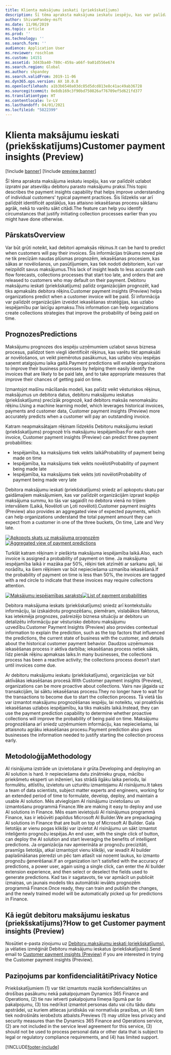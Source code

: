 ```yaml
---
title: Klienta maksājumu ieskati (priekšskatījums)
description: Šī tēma apraksta maksājuma ieskatu iespēju, kas var palīdzēt uzlabot izpratni par atsevišķu debitoru parasto maksājumu praksi. Šis līdzeklis var arī palīdzēt identificēt apstākļus, kas attaisno iekasēšanas procesu sākšanu agrāk, nekā to varētu sākt citādi.
author: ShivamPandey-msft
ms.date: 11/06/2019
ms.topic: article
ms.prod: ''
ms.technology: ''
ms.search.form: ''
audience: Application User
ms.reviewer: roschlom
ms.custom: 14151
ms.assetid: 3d43ba40-780c-459a-a66f-9a01d556e674
ms.search.region: Global
ms.author: shpandey
ms.search.validFrom: 2019-11-06
ms.dyn365.ops.version: AX 10.0.8
ms.openlocfilehash: a1b3b6540a03dc85d5dcd813e8c41ac49ab36728
ms.sourcegitcommit: 0e8db169c3f90bd750826af76709ef5d621fd377
ms.translationtype: HT
ms.contentlocale: lv-LV
ms.lasthandoff: 04/01/2021
ms.locfileid: "5822399"
---
```

# <a name="customer-payment-insights-preview"></a><span data-ttu-id="5ad3c-104">Klienta maksājumu ieskati (priekšskatījums)</span><span class="sxs-lookup"><span data-stu-id="5ad3c-104">Customer payment insights (Preview)</span></span>

[!include [banner](../includes/banner.md)]
[!include [preview banner](../includes/preview-banner.md)]

<span data-ttu-id="5ad3c-105">Šī tēma apraksta maksājuma ieskatu iespēju, kas var palīdzēt uzlabot izpratni par atsevišķu debitoru parasto maksājumu praksi.</span><span class="sxs-lookup"><span data-stu-id="5ad3c-105">This topic describes the payment insights capability that helps improve understanding of individual customers' typical payment practices.</span></span> <span data-ttu-id="5ad3c-106">Šis līdzeklis var arī palīdzēt identificēt apstākļus, kas attaisno iekasēšanas procesu sākšanu agrāk, nekā to varētu sākt citādi.</span><span class="sxs-lookup"><span data-stu-id="5ad3c-106">The feature can help you identify circumstances that justify initiating collection processes earlier than you might have done otherwise.</span></span> 

## <a name="overview"></a><span data-ttu-id="5ad3c-107">Pārskats</span><span class="sxs-lookup"><span data-stu-id="5ad3c-107">Overview</span></span>

<span data-ttu-id="5ad3c-108">Var būt grūti noteikt, kad debitori apmaksās rēķinus.</span><span class="sxs-lookup"><span data-stu-id="5ad3c-108">It can be hard to predict when customers will pay their invoices.</span></span> <span data-ttu-id="5ad3c-109">Šis informācijas trūkums noved pie ne tik precīzām naudas plūsmas prognozēm, iekasēšanas procesiem, kas sākas ar novēlošanos, un pasūtījumiem, kas tiek nodoti debitoriem, kuri var neizpildīt savus maksājumus.</span><span class="sxs-lookup"><span data-stu-id="5ad3c-109">This lack of insight leads to less accurate cash flow forecasts, collections processes that start too late, and orders that are released to customers who may default on their payment.</span></span> <span data-ttu-id="5ad3c-110">Debitoru maksājumu ieskati (priekšskatījums) palīdz organizācijām prognozēt, kad tiks apmaksāts debitora rēķins.</span><span class="sxs-lookup"><span data-stu-id="5ad3c-110">Customer payment insights (Preview) helps organizations predict when a customer invoice will be paid.</span></span> <span data-ttu-id="5ad3c-111">Šī informācija var palīdzēt organizācijām izveidot iekasēšanas stratēģijas, kas uzlabo iespējamību par laicīgu apmaksu.</span><span class="sxs-lookup"><span data-stu-id="5ad3c-111">This information can help organizations create collections strategies that improve the probability of being paid on time.</span></span> 

## <a name="predictions"></a><span data-ttu-id="5ad3c-112">Prognozes</span><span class="sxs-lookup"><span data-stu-id="5ad3c-112">Predictions</span></span>

<span data-ttu-id="5ad3c-113">Maksājumu prognozes dos iespēju uzņēmumiem uzlabot savus biznesa procesus, palīdzot tiem viegli identificēt rēķinus, kas varētu tikt apmaksāti ar novēlošanos, un veikt piemērotus pasākumus, kas uzlabo viņu iespējas saņemt atalgojumu laika gaitā.</span><span class="sxs-lookup"><span data-stu-id="5ad3c-113">Payment predictions will enable organizations to improve their business processes by helping them easily identify the invoices that are likely to be paid late, and to take appropriate measures that improve their chances of getting paid on time.</span></span>

<span data-ttu-id="5ad3c-114">Izmantojot mašīnu mācīšanās modeli, kas palīdz veikt vēsturiskos rēķinus, maksājumus un debitora datus, debitoru maksājumu ieskatus (priekšskatījums) precīzāk prognozē, kad debitors maksās nenomaksātu rēķinu.</span><span class="sxs-lookup"><span data-stu-id="5ad3c-114">Using a machine learning model, which leverages historical invoices, payments and customer data, Customer payment insights (Preview) more accurately predicts when a customer will pay an outstanding invoice.</span></span>

<span data-ttu-id="5ad3c-115">Katram neapmaksātajam rēķinam līdzeklis Debitoru maksājumu ieskati (priekšskatījums) prognozē trīs maksājumu iespējamības:</span><span class="sxs-lookup"><span data-stu-id="5ad3c-115">For each open invoice, Customer payment insights (Preview) can predict three payment probabilities:</span></span>

-   <span data-ttu-id="5ad3c-116">Iespējamība, ka maksājums tiek veikts laikā</span><span class="sxs-lookup"><span data-stu-id="5ad3c-116">Probability of payment being made on time</span></span> 
-   <span data-ttu-id="5ad3c-117">Iespējamība, ka maksājums tiek veikts novēloti</span><span class="sxs-lookup"><span data-stu-id="5ad3c-117">Probability of payment being made late</span></span>
-   <span data-ttu-id="5ad3c-118">Iespējamība, ka maksājums tiek veikts ļoti novēloti</span><span class="sxs-lookup"><span data-stu-id="5ad3c-118">Probability of payment being made very late</span></span>

<span data-ttu-id="5ad3c-119">Debitora maksājumu ieskati (priekšskatījums) sniedz arī apkopotu skatu par gaidāmajiem maksājumiem, kas var palīdzēt organizācijām izprast kopējo maksājuma summu, ko tās var sagaidīt no debitora vienā no trijiem intervāliem (Laikā, Novēloti un Ļoti novēloti).</span><span class="sxs-lookup"><span data-stu-id="5ad3c-119">Customer payment insights (Preview) also provides an aggregated view of expected payments, which can help organizations understand the total payment amount they can expect from a customer in one of the three buckets, On time, Late and Very late.</span></span>

<span data-ttu-id="5ad3c-120">[![Apkopots skats uz maksājuma prognozēm](./media/graphic-payment-reports.png)](./media/graphic-payment-reports.png)</span><span class="sxs-lookup"><span data-stu-id="5ad3c-120">[![Aggregated view of payment predictions](./media/graphic-payment-reports.png)](./media/graphic-payment-reports.png)</span></span>

<span data-ttu-id="5ad3c-121">Turklāt katram rēķinam ir piešķirta maksājuma iespējamība laikā.</span><span class="sxs-lookup"><span data-stu-id="5ad3c-121">Also, each invoice is assigned a probability of payment on time.</span></span> <span data-ttu-id="5ad3c-122">Ja maksājuma iespējamība laikā ir mazāka par 50%, rēķini tiek atzīmēti ar sarkanu apli, lai norādītu, ka šiem rēķiniem var būt nepieciešama uzmanība iekasēšanā.</span><span class="sxs-lookup"><span data-stu-id="5ad3c-122">If the probability of payment on time is less than 50%, the invoices are tagged with a red circle to  indicate that these invoices may require collections attention.</span></span> 

<span data-ttu-id="5ad3c-123">[![Maksājumu iespējamības saraksts](./media/customer-pymnt-probability-list.png)](./media/customer-pymnt-probability-list.png)</span><span class="sxs-lookup"><span data-stu-id="5ad3c-123">[![List of payment probabilities](./media/customer-pymnt-probability-list.png)](./media/customer-pymnt-probability-list.png)</span></span>

<span data-ttu-id="5ad3c-124">Debitora maksājuma ieskats (priekšskatījums) sniedz arī kontekstuālu informāciju, lai izskaidrotu prognozēšanu, piemēram, vislabākos faktorus, kas ietekmēja prognozes, pašreizējo biznesa situāciju ar debitoru un detalizētu informāciju par vēsturisko debitoru maksājumu uzvedību.</span><span class="sxs-lookup"><span data-stu-id="5ad3c-124">Customer Payment Insights (Preview) also provides contextual information to explain the prediction, such as the top factors that influenced the predictions, the current state of business with the customer, and details about the historical customer payment behavior.</span></span> <span data-ttu-id="5ad3c-125">Daudzos uzņēmumos iekasēšanas process ir aktīva darbība; iekasēšanas process netiek sākts, līdz pienāk rēķinu apmaksas laiks.</span><span class="sxs-lookup"><span data-stu-id="5ad3c-125">In many businesses, the collections process has been a reactive activity; the collections process doesn’t start until invoices come due.</span></span> 

<span data-ttu-id="5ad3c-126">Ar debitoru maksājumu ieskatu (priekšskatījums), organizācijas var būt aktīvākas iekasēšanas procesā.</span><span class="sxs-lookup"><span data-stu-id="5ad3c-126">With Customer payment insights (Preview), organizations can be more proactive about collections.</span></span> <span data-ttu-id="5ad3c-127">Vairs nav jāgaida uz transakcijām, lai sāktu iekasēšanas procesu.</span><span class="sxs-lookup"><span data-stu-id="5ad3c-127">They no longer have to wait for the transactions to become due to start the collection process.</span></span> <span data-ttu-id="5ad3c-128">Tā vietā tās var izmantot maksājumu prognozēšanas iespēju, lai noteiktu, vai proaktīvās iekasēšanas uzlabos iespējamību, ka tiks maksāts laikā.</span><span class="sxs-lookup"><span data-stu-id="5ad3c-128">Instead, they can use the payment prediction capability to determine whether proactive collections will improve the probability of being paid on time.</span></span> <span data-ttu-id="5ad3c-129">Maksājumu prognozēšana arī sniedz uzņēmumiem informāciju, kas nepieciešama, lai attaisnotu agrāku iekasēšanas procesu.</span><span class="sxs-lookup"><span data-stu-id="5ad3c-129">Payment prediction also gives businesses the information needed to justify starting the collection process early.</span></span>

## <a name="methodology"></a><span data-ttu-id="5ad3c-130">Metodoloģija</span><span class="sxs-lookup"><span data-stu-id="5ad3c-130">Methodology</span></span>

<span data-ttu-id="5ad3c-131">AI risinājuma izstrāde un izvietošana ir grūta.</span><span class="sxs-lookup"><span data-stu-id="5ad3c-131">Developing and deploying an AI solution is hard.</span></span> <span data-ttu-id="5ad3c-132">Ir nepieciešama datu zinātnieku grupa, mācību priekšmetu eksperti un inženieri, kas strādā ilgāku laika periodu, lai formulētu, attīstītu, izvietotu un uzturētu izmantojamu AI risinājumu.</span><span class="sxs-lookup"><span data-stu-id="5ad3c-132">It takes a team of data scientists, subject matter experts and engineers, working for an extended period of time to formulate, develop, deploy, and maintain a usable AI solution.</span></span> <span data-ttu-id="5ad3c-133">Mēs atvieglojam AI risinājumu izvietošanu un izmantošanu programmā Finance.</span><span class="sxs-lookup"><span data-stu-id="5ad3c-133">We are making it easy to deploy and use AI solutions in Finance.</span></span> <span data-ttu-id="5ad3c-134">Mēs esam ievietojuši AI risinājumus programmā Finance, kas ir iebūvēti papildus Microsoft AI Builder.</span><span class="sxs-lookup"><span data-stu-id="5ad3c-134">We are prepackaging AI solutions in Finance that are built on top of Microsoft AI Builder.</span></span> <span data-ttu-id="5ad3c-135">Gala lietotājs ar vienu pogas klikšķi var izvietot AI risinājumu un sākt izmantot inteliģento prognožu iespējas.</span><span class="sxs-lookup"><span data-stu-id="5ad3c-135">An end user, with the single click of button, can deploy the AI solution and start leveraging the benefits of intelligent predictions.</span></span> <span data-ttu-id="5ad3c-136">Ja organizācija nav apmierināta ar prognožu precizitāti, prasmīgs lietotājs, atkal izmantojot vienu klikšķi, var ievadīt AI builder paplašināšanas pieredzi un pēc tam atlasīt vai noņemt laukus, ko izmanto prognožu ģenerēšanai.</span><span class="sxs-lookup"><span data-stu-id="5ad3c-136">If an organization isn't satisfied with the accuracy of predictions, a power user, again using a single click, can enter the AI builder extension experience, and then select or deselect the fields used to generate predictions.</span></span> <span data-ttu-id="5ad3c-137">Kad tas ir sagatavots, tie var apmācīt un publicēt izmaiņas, un jaunais modelis tiks automātiski ievākts prognozēm programmā Finance.</span><span class="sxs-lookup"><span data-stu-id="5ad3c-137">Once ready, they can train and publish the changes, and the newly trained model will be automatically picked up for predictions in Finance.</span></span>

## <a name="how-to-get-customer-payment-insights-preview"></a><span data-ttu-id="5ad3c-138">Kā iegūt debitoru maksājumu ieskatus (priekšskatījums)?</span><span class="sxs-lookup"><span data-stu-id="5ad3c-138">How to get Customer payment insights (Preview)</span></span>

<span data-ttu-id="5ad3c-139">Nosūtiet e-pasta ziņojumu uz [Debitoru maksājumu ieskati (priekšskatījums)](mailto:fiap@microsoft.com), ja vēlaties izmēģināt Debitoru maksājumu ieskatus (priekšskatījums).</span><span class="sxs-lookup"><span data-stu-id="5ad3c-139">Send email to [Customer payment insights (Preview)](mailto:fiap@microsoft.com) if you are interested in trying the Customer payment insights (Preview).</span></span>

## <a name="privacy-notice"></a><span data-ttu-id="5ad3c-140">Paziņojums par konfidencialitāti</span><span class="sxs-lookup"><span data-stu-id="5ad3c-140">Privacy Notice</span></span>

<span data-ttu-id="5ad3c-141">Priekšskatījumiem (1) var tikt izmantots mazāk konfidencialitātes un drošības pasākumu nekā pakalpojumam Dynamics 365 Finance and Operations, (2) tie nav ietverti pakalpojuma līmeņa līgumā par šo pakalpojumu, (3) tos nedrīkst izmantot personas datu vai citu tādu datu apstrādei, uz kuriem attiecas juridiskās vai normatīvās prasības, un (4) tiem tiek nodrošināts ierobežots atbalsts.</span><span class="sxs-lookup"><span data-stu-id="5ad3c-141">Previews (1) may utilize less privacy and security measures than the Dynamics 365 Finance and Operations service, (2) are not included in the service level agreement for this service, (3) should not be used to process personal data or other data that is subject to legal or regulatory compliance requirements, and (4) has limited support.</span></span>




[!INCLUDE[footer-include](../../includes/footer-banner.md)]